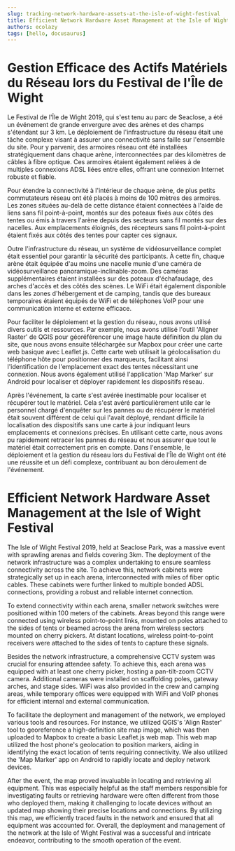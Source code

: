 ```yaml
---
slug: tracking-network-hardware-assets-at-the-isle-of-wight-festival
title: Efficient Network Hardware Asset Management at the Isle of Wight Festival
authors: ecolazy
tags: [hello, docusaurus]
---
```


# Gestion Efficace des Actifs Matériels du Réseau lors du Festival de l'Île de Wight

Le Festival de l'Île de Wight 2019, qui s'est tenu au parc de Seaclose, a été un événement de grande envergure avec des arènes et des champs s'étendant sur 3 km. Le déploiement de l'infrastructure du réseau était une tâche complexe visant à assurer une connectivité sans faille sur l'ensemble du site. Pour y parvenir, des armoires réseau ont été installées stratégiquement dans chaque arène, interconnectées par des kilomètres de câbles à fibre optique. Ces armoires étaient également reliées à de multiples connexions ADSL liées entre elles, offrant une connexion Internet robuste et fiable.

Pour étendre la connectivité à l'intérieur de chaque arène, de plus petits commutateurs réseau ont été placés à moins de 100 mètres des armoires. Les zones situées au-delà de cette distance étaient connectées à l'aide de liens sans fil point-à-point, montés sur des poteaux fixés aux côtés des tentes ou émis à travers l'arène depuis des secteurs sans fil montés sur des nacelles. Aux emplacements éloignés, des récepteurs sans fil point-à-point étaient fixés aux côtés des tentes pour capter ces signaux.

Outre l'infrastructure du réseau, un système de vidéosurveillance complet était essentiel pour garantir la sécurité des participants. À cette fin, chaque arène était équipée d'au moins une nacelle munie d'une caméra de vidéosurveillance panoramique-inclinable-zoom. Des caméras supplémentaires étaient installées sur des poteaux d'échafaudage, des arches d'accès et des côtés des scènes. Le WiFi était également disponible dans les zones d'hébergement et de camping, tandis que des bureaux temporaires étaient équipés de WiFi et de téléphones VoIP pour une communication interne et externe efficace.

Pour faciliter le déploiement et la gestion du réseau, nous avons utilisé divers outils et ressources. Par exemple, nous avons utilisé l'outil 'Aligner Raster' de QGIS pour géoréférencer une image haute définition du plan du site, que nous avons ensuite téléchargée sur Mapbox pour créer une carte web basique avec Leaflet.js. Cette carte web utilisait la géolocalisation du téléphone hôte pour positionner des marqueurs, facilitant ainsi l'identification de l'emplacement exact des tentes nécessitant une connexion. Nous avons également utilisé l'application 'Map Marker' sur Android pour localiser et déployer rapidement les dispositifs réseau.

Après l'événement, la carte s'est avérée inestimable pour localiser et récupérer tout le matériel. Cela s'est avéré particulièrement utile car le personnel chargé d'enquêter sur les pannes ou de récupérer le matériel était souvent différent de celui qui l'avait déployé, rendant difficile la localisation des dispositifs sans une carte à jour indiquant leurs emplacements et connexions précises. En utilisant cette carte, nous avons pu rapidement retracer les pannes du réseau et nous assurer que tout le matériel était correctement pris en compte. Dans l'ensemble, le déploiement et la gestion du réseau lors du Festival de l'Île de Wight ont été une réussite et un défi complexe, contribuant au bon déroulement de l'événement.






# Efficient Network Hardware Asset Management at the Isle of Wight Festival

The Isle of Wight Festival 2019, held at Seaclose Park, was a massive event with sprawling arenas and fields covering 3km. The deployment of the network infrastructure was a complex undertaking to ensure seamless connectivity across the site. To achieve this, network cabinets were strategically set up in each arena, interconnected with miles of fiber optic cables. These cabinets were further linked to multiple bonded ADSL connections, providing a robust and reliable internet connection.

To extend connectivity within each arena, smaller network switches were positioned within 100 meters of the cabinets. Areas beyond this range were connected using wireless point-to-point links, mounted on poles attached to the sides of tents or beamed across the arena from wireless sectors mounted on cherry pickers. At distant locations, wireless point-to-point receivers were attached to the sides of tents to capture these signals.

Besides the network infrastructure, a comprehensive CCTV system was crucial for ensuring attendee safety. To achieve this, each arena was equipped with at least one cherry picker, hosting a pan-tilt-zoom CCTV camera. Additional cameras were installed on scaffolding poles, gateway arches, and stage sides. WiFi was also provided in the crew and camping areas, while temporary offices were equipped with WiFi and VoIP phones for efficient internal and external communication.

To facilitate the deployment and management of the network, we employed various tools and resources. For instance, we utilized QGIS's 'Align Raster' tool to georeference a high-definition site map image, which was then uploaded to Mapbox to create a basic Leaflet.js web map. This web map utilized the host phone's geolocation to position markers, aiding in identifying the exact location of tents requiring connectivity. We also utilized the 'Map Marker' app on Android to rapidly locate and deploy network devices.

After the event, the map proved invaluable in locating and retrieving all equipment. This was especially helpful as the staff members responsible for investigating faults or retrieving hardware were often different from those who deployed them, making it challenging to locate devices without an updated map showing their precise locations and connections. By utilizing this map, we efficiently traced faults in the network and ensured that all equipment was accounted for. Overall, the deployment and management of the network at the Isle of Wight Festival was a successful and intricate endeavor, contributing to the smooth operation of the event.






